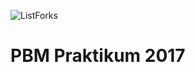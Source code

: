 ![ListForks](https://raw.github.com/fueerqan/PBM-Praktikum-2017/master/IF.gif)
# PBM Praktikum 2017
